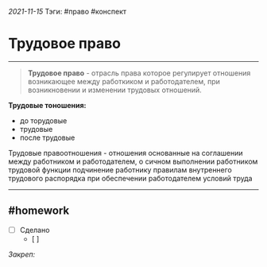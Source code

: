 *2021-11-15*
Тэги: #право #конспект 
# Трудовое право
---

>**Трудовое право** - отрасль права которое регулирует отношения возникающее между работкиком и работодателем, при возникновении и изменении трудовых отношений.

**Трудовые тоношения:**
- до торудовые
- трудовые
- после трудовые

Трудовые правоотношения - отношения основанные на соглашении между работником и работодателем, о сичном выполнении работником трудовой функции подчинение работнику правилам внутреннего трудового распорядка при обеспечении работодателем условий труда 

---

##    #homework 

- [ ]  Сделано
	- [ ] 

_Закреп:_
